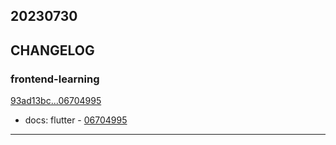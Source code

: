 ## 20230730

## CHANGELOG

### frontend-learning

[93ad13bc...06704995](https://github.com/zhbhun/frontend-learning/compare/93ad13bc...06704995)

* docs: flutter - [06704995](https://github.com/zhbhun/frontend-learning/commit/06704995d9e7817c6e042ac3143dd3fe658c14f0)

---

